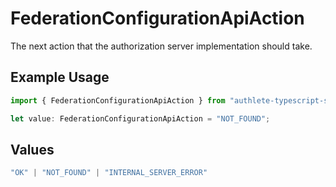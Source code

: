 # FederationConfigurationApiAction

The next action that the authorization server implementation should take.

## Example Usage

```typescript
import { FederationConfigurationApiAction } from "authlete-typescript-sdk/models/operations";

let value: FederationConfigurationApiAction = "NOT_FOUND";
```

## Values

```typescript
"OK" | "NOT_FOUND" | "INTERNAL_SERVER_ERROR"
```